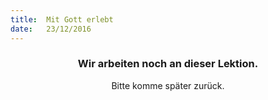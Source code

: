 ```yaml
---
title:  Mit Gott erlebt
date:   23/12/2016
---
```


### <center>Wir arbeiten noch an dieser Lektion.</center>
<center>Bitte komme später zurück.</center>